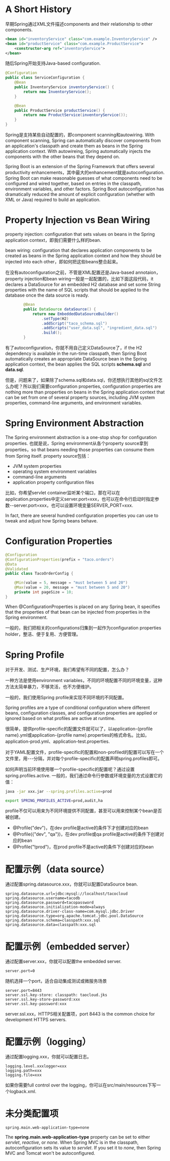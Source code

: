 # A Short History
早期Spring通过XML文件描述components and their relationship to other components. 
```xml
<bean id="inventoryService" class="com.example.InventoryService" />
<bean id="productService" class="com.example.ProductService">
	<constructor-arg ref="inventoryService">
</bean>
```

随后Spring开始支持Java-based configuration.
```java
@Configuration
public class ServiceConfiguration {
	@Bean
	public InventoryService inventoryService() {
		return new InventoryService();
	}

	@Bean 
	public ProductService productService() { 
		return new ProductService(inventoryService()); 
	}
}
```

Spring是支持某些自动配置的，即component scanning和autowiring. With component scanning, Spring can automatically discover components from an application's classpath and create them as beans in the Spring application context. With autowireing, Spring automatically injects the components with the other beans that they depend on.

Spring Boot is an extension of the Spring Framework that offers several productivity enhancements，其中最大的enhancement就是autoconfiguration. Spring Boot can make reasonable guesses of what components need to be configured and wired together, based on entries in the classpath, environment variables, and other factors. Spring Boot autoconfiguration has dramatically reduced the amount of explicit configuration (whether with XML or Java) required to build an application.

# Property Injection vs Bean Wiring
property injection: configuration that sets values on beans in the Spring application context，即我们需要什么样的bean.

bean wiring: configuration that declares application components to be created as beans in the Spring application context and how they should be injected into each other，即如何把这些beans整合起来。

在没有autoconfiguration之前，不管是XML配置还是Java-based annotaion，property injection和bean wiring一般是一起配置的，比如下面这段代码，it declares a DataSource for an embedded H2 database and set some String properties with the name of SQL scripts that should be applied to the database once the data source is ready.

```java
		@Bean
		public DataSource dataSource() {
			return new EmbeddedDataSourceBuilder()
				.setType(H2)
				.addScript("taco_schema.sql")
				.addScripts("user_data.sql", "ingredient_data.sql")
				.build();
		}
```

有了autoconfiguration，你就不用自己定义DataSource了，if the H2 dependency is available in the run-time classpath, then Spring Boot automatically creates an appropriate DataSource bean in the Spring application context, the bean applies the SQL scripts **schema.sql** and **data.sql**.

但是，问题来了，如果除了schema.sql和data.sql，你还想执行其他的sql文件怎么办呢？所以我们需要configuration properties, configuration properties are nothing more than properties on beans in the Spring application context that can be set from one of several property sources, including JVM system properties, command-line arguments, and environment variables.

# Spring Environment Abstraction
The Spring environment abstraction is a one-stop shop for configuration properties. 也就是说，Spring environment从各个property source拿到properties，so that beans needing those properties can consume them from Spring itself. property source包括：
- JVM system properties
- operating system environment variables
- command-line arguments
- application property configuration files

比如，你希望servlet container监听某个端口，那在可以在application.properties中定义server.port=xxx，也可以在命令行启动时指定参数--server.port=xxx，也可以设置环境变量SERVER_PORT=xxx.

In fact, there are several hundred configuration properties you can use to tweak and adjust how Spring beans behave.

# Configuration Properties
```java
@Configuration
@ConfigurationProperties(prefix = "taco.orders")
@Data
@Validated
public class TacoOrderConfig {

    @Min(value = 5, message = "must between 5 and 20")
    @Max(value = 20, message = "must between 5 and 20")
    private int pageSize = 10;
}
```
When @ConfigurationProperties is placed on any Spring bean, it specifies that the properties of that bean can be injected from properties in the Spring environment.

一般的，我们把相关的configurations归集到一起作为configuration properties holder，整洁、便于复用、方便管理。

# Spring Profile
对于开发、测试、生产环境，我们希望有不同的配置，怎么办？

一种方法是使用environment variables，不同的环境配置不同的环境变量，这种方法太简单暴力，不够灵活，也不方便维护。

一般的，我们使用Spring profile来实现不同环境的不同配置。

Spring profiles are a type of conditional configuration where different beans, configuration classes, and configuration properties are applied or ignored based on what profiles are active at runtime.

很简单，提供profile-specific的配置文件就可以了，以application-{profile name}.yml或application-{profile name}.properties的格式命名。比如，application-prod.yml、application-test.properties.

对于YAML配置文件，profile-specific的配置和non-profiled的配置可以写在一个文件里，用---分隔，并对每个profile-specific的配置声明spring.profiles即可。

如何声明当前环境使用哪一个profile-specific的配置呢？通过设置spring.profiles.active. 一般的，我们通过命令行参数或环境变量的方式设置它的值：
```bash
java -jar xxx.jar --spring.profiles.active=prod

export SPRING_PROFILES_ACTIVE=prod,audit,ha
```

profile不仅可以用来为不同环境提供不同配置，甚至可以用来控制某个bean是否被创建。
- @Profile("dev")，在dev profile是active的条件下才创建对应的bean
- @Profile({"dev", "qa"})，在dev profile或qa profile是active的条件下创建对应的bean
- @Profile("!prod")，在prod profile不是active的条件下创建对应的bean

# 配置示例（data source）
通过配置spring.datasource.xxx，你就可以配置DataSource bean.

```properties
spring.datasource.url=jdbc:mysql://localhost/tacocloud
spring.datasource.username=tacodb
spring.datasource.password=tacopassword
spring.datasource.initialization-mode=always
spring.datasource.driver-class-name=com.mysql.jdbc.Driver
spring.datasource.type=org.apache.tomcat.jdbc.pool.DataSource
spring.datasource.schema=classpath:xxx.sql
spring.datasource.data=classpath:xxx.sql
```

# 配置示例（embedded server）
通过配置server.xxx，你就可以配置the embedded server.

```properties
server.port=0
```
随机选择一个port，适合自动集成测试或微服务场景

```properties
server.port=8443
server.ssl.key-store: classpath: taocloud.jks
server.ssl.key-store-password:xxx
server.ssl.key-password:xxx
```
server.ssl.xxx，HTTPS相关配置项，port 8443 is the common choice for development HTTPS servers.

# 配置示例（logging）
通过配置logging.xxx，你就可以配置日志。

```properties
logging.level.xxxlogger=xxx
logging.path=xxx
logging.file=xxx
```

如果你需要full control over the logging，你可以在src/main/resources下写一个logback.xml.

# 未分类配置项
```properties
spring.main.web-application-type=none
```
The **spring.main.web-application-type** property can be set to either *servlet*, *reactive*, or *none*. When Spring MVC is in the classpath, autoconfiguration sets its value to *servlet*. If you set it to *none*, then Spring MVC and Tomcat won't be autoconfigured.